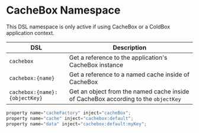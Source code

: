 # CacheBox Namespace

This DSL namespace is only active if using CacheBox or a ColdBox application context.

| DSL                           | Description                                                                        |
| ----------------------------- | ---------------------------------------------------------------------------------- |
| `cachebox`                    | Get a reference to the application's CacheBox instance                             |
| `cachebox:{name}`             | Get a reference to a named cache inside of CacheBox                                |
| `cachebox:{name}:{objectKey}` | Get an object from the named cache inside of CacheBox according to the `objectKey` |

```javascript
property name="cacheFactory" inject="cacheBox";
property name="cache" inject="cachebox:default";
property name="data" inject="cachebox:default:myKey";
```
